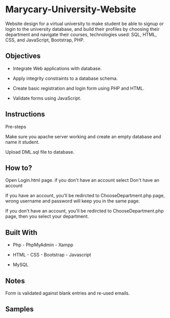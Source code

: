 # Marycary-University-Website
Website design for a virtual university to make student be able to signup or login to the university database, and build their profiles by choosing their department and navigate their courses, technologies used: SQL, HTML, CSS, and JavaScript, Bootstrap, PHP.


## Objectives

* Integrate Web applications with database.

* Apply integrity constraints to a database schema.

* Create basic registration and login form using PHP and HTML.

* Validate forms using JavaScript.



## Instructions

Pre-steps

Make sure you apache server working and create an empty database and name it student.

Upload DML.sql file to database.


## How to?

Open Login.html page. if you don't have an account select Don't have an account

If you have an account, you'll be redircted to ChooseDepartment.php page, wrong username and password will keep you in the same page.

If you don't have an account, you'll be redircted to ChooseDepartment.php page, then you select your department.


## Built With

* Php - PhpMyAdmin - Xampp

* HTML - CSS - Bootstrap - Javascript  

* MySQL 


## Notes
Form is validated against blank entries and re-used emails.


## Samples


